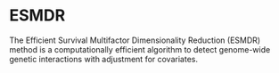 # ESMDR
The Efficient Survival Multifactor Dimensionality Reduction (ESMDR) method is a computationally efficient algorithm to detect genome-wide genetic interactions with adjustment for covariates.
